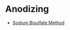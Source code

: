 # Anodizing

* [Sodium Bisulfate Method](http://www.observationsblog.com/sciencetechnologyexperiments/anodizing-and-dying-aluminum-without-battery-acid)
